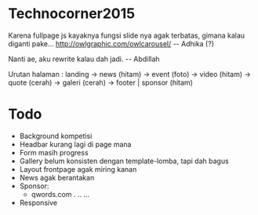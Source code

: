 Technocorner2015
================

Karena fullpage js kayaknya fungsi slide nya agak terbatas, gimana kalau diganti pake...
http://owlgraphic.com/owlcarousel/
-- Adhika (?)

Nanti ae, aku rewrite kalau dah jadi.
-- Abdillah

Urutan halaman : landing -> news (hitam) -> event (foto) -> video (hitam) -> quote (cerah) -> galeri (cerah) -> footer | sponsor (hitam)

# Todo
- Background kompetisi
- Headbar kurang lagi di page mana
- Form masih progress
- Gallery belum konsisten dengan template-lomba, tapi dah bagus
- Layout frontpage agak miring kanan
- News agak berantakan
- Sponsor:
    - qwords.com
.
..
...
- Responsive